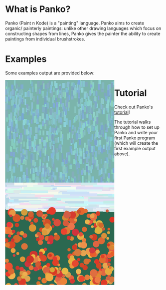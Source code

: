# What is Panko? 

Panko (Paint n Kode) is a "painting" language. Panko aims to create organic/ painterly paintings: unlike other drawing languages which focus on constructing shapes from lines, Panko gives the painter the ability to create paintings from individual brushstrokes. 

# Examples 

Some examples output are provided below: 

<img src="https://github.com/trangqngo/Panko/blob/main/example-pic/Hello-Panko.png" align="left" width="350" >

<img src="https://github.com/trangqngo/Panko/blob/main/example-pic/Flower-Field.png" align="left" width="350" >

# Tutorial 

Check out Panko's [tutorial](https://github.com/trangqngo/Panko/blob/main/Panko%20tutorial.pdf)! 

The tutorial walks through how to set up Panko and write your first Panko program (which will create the first example output above). 




